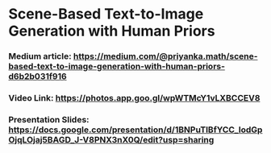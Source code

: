# Scene-Based Text-to-Image Generation with Human Priors

### Medium article: https://medium.com/@priyanka.math/scene-based-text-to-image-generation-with-human-priors-d6b2b031f916

### Video Link: https://photos.app.goo.gl/wpWTMcY1vLXBCCEV8

 ### Presentation Slides: https://docs.google.com/presentation/d/1BNPuTlBfYCC_IodGpOjqLOjaj5BAGD_J-V8PNX3nX0Q/edit?usp=sharing
